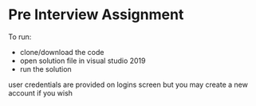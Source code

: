 # Pre Interview Assignment
 To run:
 - clone/download the code
 - open solution file in visual studio 2019
 - run the solution

 user credentials are provided on logins screen but you may create a new account if you wish